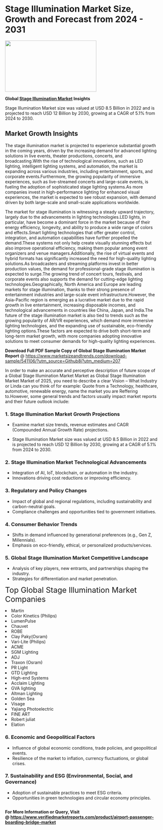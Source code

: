 <H1>Stage Illumination Market Size, Growth and Forecast from 2024 - 2031</H1><img class="aligncenter size-medium wp-image-584254" src="https://thirdeyenews.in/wp-content/uploads/2024/09/Global-Market-Research-300x168.jpeg" alt="" width="300" height="168" /><p><strong>Global&nbsp;<a href="https://www.marketsizeandtrends.com/download-sample/541106/?utm_source=Github8j?utm_medium=207">Stage Illumination Market</a> Insights</strong></p><p>Stage Illumination Market size was valued at USD 8.5 Billion in 2022 and is projected to reach USD 12 Billion by 2030, growing at a CAGR of 5.1% from 2024 to 2030.</p><p><h2>Market Growth Insights</h2> <p>The stage illumination market is projected to experience substantial growth in the coming years, driven by the increasing demand for advanced lighting solutions in live events, theater productions, concerts, and broadcasting.With the rise of technological innovations, such as LED lighting, intelligent lighting systems, and automation, the market is expanding across various industries, including entertainment, sports, and corporate events.Furthermore, the growing popularity of immersive experiences, such as live-streamed concerts and large-scale events, is fueling the adoption of sophisticated stage lighting systems.As more companies invest in high-performance lighting for enhanced visual experiences, the market is expected to see robust expansion, with demand driven by both large-scale and small-scale applications worldwide.</p> <p>The market for stage illumination is witnessing a steady upward trajectory, largely due to the advancements in lighting technologies.LED lights, in particular, have become a dominant force in the market because of their energy efficiency, longevity, and ability to produce a wide range of colors and effects.Smart lighting technologies that offer greater control, integration, and automation capabilities have further propelled the demand.These systems not only help create visually stunning effects but also improve operational efficiency, making them popular among event organizers and venue managers.Additionally, the rise of virtual events and hybrid formats has significantly increased the need for high-quality lighting solutions.As broadcasters and streaming platforms invest in better production values, the demand for professional-grade stage illumination is expected to surge.The growing trend of concert tours, festivals, and corporate events also supports the demand for cutting-edge lighting technologies.Geographically, North America and Europe are leading markets for stage illumination, thanks to their strong presence of entertainment industries and large-scale event infrastructure.However, the Asia-Pacific region is emerging as a lucrative market due to the rapid growth in live entertainment, increasing disposable incomes, and technological advancements in countries like China, Japan, and India.The future of the stage illumination market is also tied to trends such as the growing popularity of AR/VR experiences, which demand more immersive lighting technologies, and the expanding use of sustainable, eco-friendly lighting options.These factors are expected to drive both short-term and long-term market growth, with more companies adopting innovative solutions to meet consumer demands for high-quality lighting experiences.</p> <p><span class=""><strong>Download Full PDF Sample Copy of Global Stage Illumination Market Report</strong> @ <a href="https://www.marketsizeandtrends.com/download-sample/541106/?utm_source=Github8j?utm_medium=207" target="_blank">https://www.marketsizeandtrends.com/download-sample/541106/?utm_source=Github8j?utm_medium=207</a></span></p><p>In order to make an accurate and perceptive description of future scope of a Global&nbsp;Stage Illumination Market Market as Global&nbsp;Stage Illumination Market Market of 2025, you need to describe a clear Vision &ndash; What Industry or Linda can you think of for example: Quote from a Technology, healthcare, automotive, renewable energy, name the market you are Reffering to.However, some general trends and factors usually impact market reports and their future outlook include:</p><h3>1.&nbsp;<strong>Stage Illumination Market Growth Projections</strong></h3><ul><li>Examine market size trends, revenue estimates and CAGR (Compounded Annual Growth Rate) projections.</li><li><p>Stage Illumination Market size was valued at USD 8.5 Billion in 2022 and is projected to reach USD 12 Billion by 2030, growing at a CAGR of 5.1% from 2024 to 2030.</p></li></ul><h3>2.&nbsp;<strong>Stage Illumination Market Technological Advancements</strong></h3><ul><li>Integration of AI, IoT, blockchain, or automation in the industry.</li><li>Innovations driving cost reductions or improving efficiency.</li></ul><h3>3.&nbsp;<strong>Regulatory and Policy Changes</strong></h3><ul><li>Impact of global and regional regulations, including sustainability and carbon-neutral goals.</li><li>Compliance challenges and opportunities tied to government initiatives.</li></ul><h3>4.&nbsp;<strong>Consumer Behavior Trends</strong></h3><ul><li>Shifts in demand influenced by generational preferences (e.g., Gen Z, Millennials).</li><li>Emphasis on eco-friendly, ethical, or personalized products/services.</li></ul><h3>5.&nbsp;<strong>Global Stage Illumination Market Competitive Landscape</strong></h3><ul><li>Analysis of key players, new entrants, and partnerships shaping the industry.</li><li>Strategies for differentiation and market penetration.</li></ul><p data-pm-slice="1 1 []"><span style="color: inherit; font-family: inherit; font-size: 25px;">Top Global Stage Illumination Market Companies</span></p><div class="" data-test-id=""><p><li>Martin</li><li> Color Kinetics (Philips)</li><li> LumenPulse</li><li> Chauvet</li><li> ROBE</li><li> Clay Paky(Osram)</li><li> Vari-Lite (Philips)</li><li> ACME</li><li> SGM Lighting</li><li> ADJ</li><li> Traxon (Osram)</li><li> PR Light</li><li> GTD Lighting</li><li> High-end Systems</li><li> Acclaim Lighting</li><li> GVA lighting</li><li> Altman Lighting</li><li> Golden Sea</li><li> Visage</li><li> Yajiang Photoelectric</li><li> FINE ART</li><li> Robert juliat</li><li> Elation</li></p></div><h3>6.&nbsp;<strong>Economic and Geopolitical Factors</strong></h3><ul><li>Influence of global economic conditions, trade policies, and geopolitical events.</li><li>Resilience of the market to inflation, currency fluctuations, or global crises.</li></ul><h3>7.&nbsp;<strong>Sustainability and ESG (Environmental, Social, and Governance)</strong></h3><ul><li>Adoption of sustainable practices to meet ESG criteria.</li><li>Opportunities in green technologies and circular economy principles.</li></ul><h2><strong style="font-size: 14px;">For More Information or Query, Visit @&nbsp;</strong><a style="background-color: #ffffff; font-size: 14px;" href="https://www.marketsizeandtrends.com/report/stage-illumination-market/" target="_blank">https://www.verifiedmarketreports.com/product/airport-passenger-boarding-bridge-market</a></h2>